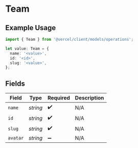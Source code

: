 # Team

## Example Usage

```typescript
import { Team } from '@vercel/client/models/operations';

let value: Team = {
  name: '<value>',
  id: '<id>',
  slug: '<value>',
};
```

## Fields

| Field    | Type     | Required           | Description |
| -------- | -------- | ------------------ | ----------- |
| `name`   | _string_ | :heavy_check_mark: | N/A         |
| `id`     | _string_ | :heavy_check_mark: | N/A         |
| `slug`   | _string_ | :heavy_check_mark: | N/A         |
| `avatar` | _string_ | :heavy_minus_sign: | N/A         |
